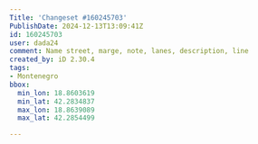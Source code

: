```yaml
---
Title: 'Changeset #160245703'
PublishDate: 2024-12-13T13:09:41Z
id: 160245703
user: dada24
comment: Name street, marge, note, lanes, description, line
created_by: iD 2.30.4
tags:
- Montenegro
bbox:
  min_lon: 18.8603619
  min_lat: 42.2834837
  max_lon: 18.8639089
  max_lat: 42.2854499

---
```

